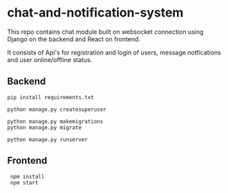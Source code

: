 # chat-and-notification-system
This repo contains chat module built on websocket 
connection using Django on the backend and React on frontend.

It consists of Api's for registration and login of users, message notfications
and user online/offline status.


## Backend

```commandline
pip install requirements.txt

python manage.py createsuperuser

python manage.py makemigrations
python manage.py migrate

python manage.py runserver
```

## Frontend
```commandline
 npm install
 npm start
```